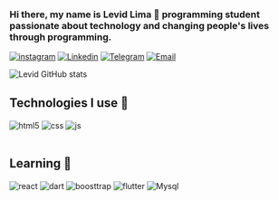 ### Hi there, my name is Levid Lima 👋 programming student passionate about technology and changing people's lives through programming.
[![instagram](https://img.shields.io/badge/Instagram-E4405F?style=for-the-badge&logo=instagram&logoColor=white)](https://www.instagram.com/levidlima)
[![Linkedin](https://img.shields.io/badge/LinkedIn-0077B5?style=for-the-badge&logo=linkedin&logoColor=white)](https://www.linkedin.com/in/levid-lima-326311260)
[![Telegram](https://img.shields.io/badge/Telegram-2CA5E0?style=for-the-badge&logo=telegram&logoColor=white)](https://telegram.org/dl)
[![Email](https://img.shields.io/badge/Gmail-D14836?style=for-the-badge&logo=gmail&logoColor=white)](mailto:levidlima70@gmail.com)

![Levid GitHub stats](https://github-readme-stats.vercel.app/api?username=DEVLevid&show_icons=true&theme=transparent)

## Technologies I use 👾

<div style="display: inline_block">
  <img align="center" alt="html5" src="https://img.shields.io/badge/HTML5-E34F26?style=for-the-badge&logo=html5&logoColor=white" />
  <img align="center" alt="css" src="https://img.shields.io/badge/CSS3-1572B6?style=for-the-badge&logo=css3&logoColor=white" />
  <img align="center" alt="js" src="https://img.shields.io/badge/JavaScript-F7DF1E?style=for-the-badge&logo=javascript&logoColor=black" />
</div><br/>

## Learning 📖
<div style="display: inline_block">
  <img align="center" alt="react" src="https://img.shields.io/badge/React-20232A?style=for-the-badge&logo=react&logoColor=61DAFB" />
  <img align="center" alt="dart" src="https://img.shields.io/badge/Dart-0175C2?style=for-the-badge&logo=dart&logoColor=white" />
  <img align="center" alt="boosttrap" src="https://img.shields.io/badge/Bootstrap-563D7C?style=for-the-badge&logo=bootstrap&logoColor=white" />
  <img align="center" alt="flutter" src="https://img.shields.io/badge/Flutter-02569B?style=for-the-badge&logo=flutter&logoColor=white" />
  <img align="center" alt="Mysql" src="https://img.shields.io/badge/MySQL-00000F?style=for-the-badge&logo=mysql&logoColor=white" />
</div><br/>

